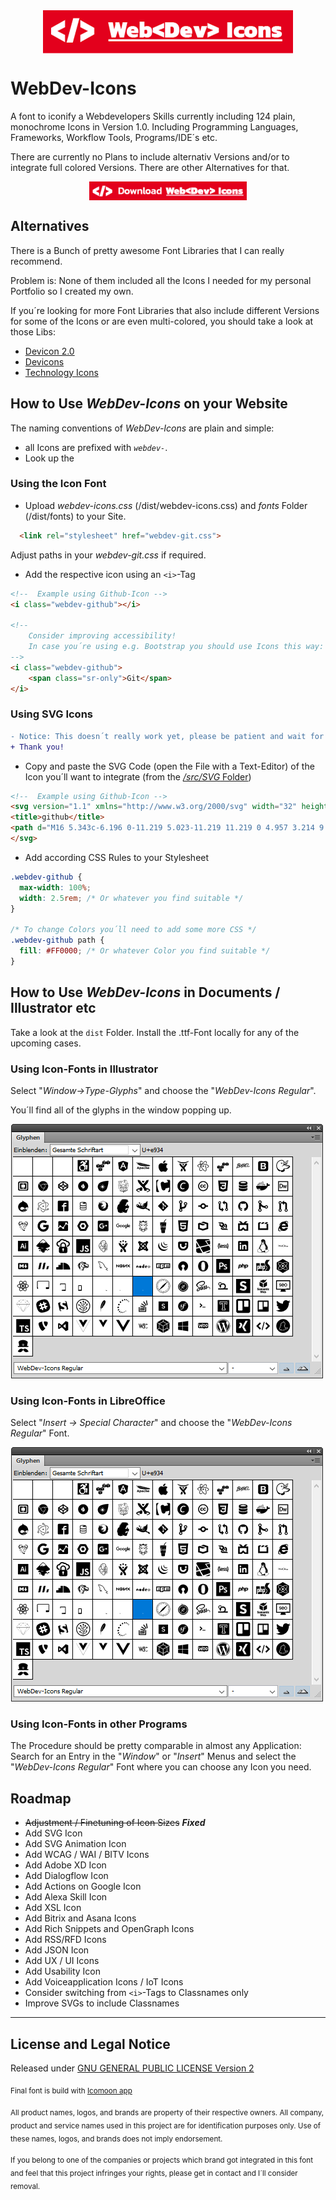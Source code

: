 
<img src="docs/WebDev-Icons-Logo.png" alt="WebDev-Icons Font" title="WebDev-Icons Font" style="display:block; margin:auto;">

# WebDev-Icons

A font to iconify a Webdevelopers Skills currently including 124 plain, monochrome Icons in Version 1.0. Including Programming Languages, Frameworks, Workflow Tools, Programs/IDE´s etc.

There are currently no Plans to include alternativ Versions and/or to integrate full colored Versions. There are other Alternatives for that.

<a href="https://github.com/Thomas-A-Reinert/WebDev-Icons/archive/master.zip" title="Download WebDev-Icons"><img src="docs/WebDev-Icons-Download.png" alt="Download WebDev-Icons" style="display:block; margin:auto; height:30px"></a>

## Alternatives

There is a Bunch of pretty awesome Font Libraries that I can really recommend.

Problem is: None of them included all the Icons I needed for my personal Portfolio so I created my own.

If you´re looking for more Font Libraries that also include different Versions for some of the Icons or are even multi-colored, you should take a look at those Libs:

* [Devicon 2.0](https://github.com/konpa/devicon/)
* [Devicons](http://vorillaz.github.io/devicons)
* [Technology Icons](https://github.com/websiddu/technology-icons)

## How to Use *WebDev-Icons* on your Website

The naming conventions of *WebDev-Icons* are plain and simple:

* all Icons are prefixed with *`webdev-`*.
* Look up the 

### Using the Icon Font
* Upload *webdev-icons.css* (/dist/webdev-icons.css) and *fonts* Folder (/dist/fonts) to your Site.

```html
  <link rel="stylesheet" href="webdev-git.css">
```

Adjust paths in your *webdev-git.css* if required.

* Add the respective icon using an `<i>`-Tag

```html
<!--  Example using Github-Icon -->
<i class="webdev-github"></i>

<!--
    Consider improving accessibility!
    In case you´re using e.g. Bootstrap you should use Icons this way:
-->
<i class="webdev-github">
    <span class="sr-only">Git</span>
</i>

```

### Using SVG Icons

```diff
- Notice: This doesn´t really work yet, please be patient and wait for the next update.
+ Thank you!
```

* Copy and paste the SVG Code (open the File with a Text-Editor) of the Icon you´ll want to integrate (from the [*/src/SVG* Folder](src/SVG))

```html
<!--  Example using Github-Icon -->
<svg version="1.1" xmlns="http://www.w3.org/2000/svg" width="32" height="32" viewBox="0 0 32 32">
<title>github</title>
<path d="M16 5.343c-6.196 0-11.219 5.023-11.219 11.219 0 4.957 3.214 9.162 7.673 10.645 0.561 0.103 0.766-0.244 0.766-0.54 0-0.267-0.010-1.152-0.016-2.088-3.12 0.678-3.779-1.323-3.779-1.323-0.511-1.296-1.246-1.641-1.246-1.641-1.020-0.696 0.077-0.682 0.077-0.682 1.126 0.078 1.72 1.156 1.72 1.156 1.001 1.715 2.627 1.219 3.265 0.931 0.102-0.723 0.392-1.219 0.712-1.498-2.49-0.283-5.11-1.246-5.11-5.545 0-1.226 0.438-2.225 1.154-3.011-0.114-0.285-0.501-1.426 0.111-2.97 0 0 0.941-0.301 3.085 1.15 0.894-0.25 1.854-0.373 2.807-0.377 0.953 0.004 1.913 0.129 2.809 0.379 2.14-1.453 3.083-1.15 3.083-1.15 0.613 1.545 0.227 2.685 0.112 2.969 0.719 0.785 1.153 1.785 1.153 3.011 0 4.31-2.624 5.259-5.123 5.537 0.404 0.348 0.761 1.030 0.761 2.076 0 1.5-0.015 2.709-0.015 3.079 0 0.299 0.204 0.648 0.772 0.538 4.455-1.486 7.666-5.69 7.666-10.645 0-6.195-5.023-11.219-11.219-11.219z"></path>
</svg>
```

* Add according CSS Rules to your Stylesheet

```css
.webdev-github {
  max-width: 100%;
  width: 2.5rem; /* Or whatever you find suitable */
}

/* To change Colors you´ll need to add some more CSS */
.webdev-github path {
  fill: #FF0000; /* Or whatever Color you find suitable */
}
```

## How to Use *WebDev-Icons* in Documents / Illustrator etc

Take a look at the `dist` Folder. Install the .ttf-Font locally for any of the upcoming cases.

### Using Icon-Fonts in Illustrator

Select "*Window->Type-Glyphs*" and choose the "*WebDev-Icons Regular*".

You´ll find all of the glyphs in the window popping up.

![Window->Type-Glyphs in Illustrator](docs/illustrator.png)

### Using Icon-Fonts in LibreOffice

Select "*Insert -> Special Character*" and choose the "*WebDev-Icons Regular*" Font.

![Insert -> Special Character in Illustrator](docs/illustrator.png)

### Using Icon-Fonts in other Programs

The Procedure should be pretty comparable in almost any Application:
Search for an Entry in the "*Window*" or "*Insert*" Menus and select the "*WebDev-Icons Regular*" Font where you can choose any Icon you need.

## Roadmap

* ~~Adjustment / Finetuning of Icon Sizes~~ ***Fixed***
* Add SVG Icon
* Add SVG Animation Icon
* Add WCAG / WAI / BITV Icons
* Add Adobe XD Icon
* Add Dialogflow Icon
* Add Actions on Google Icon
* Add Alexa Skill Icon
* Add XSL Icon
* Add Bitrix and Asana Icons
* Add Rich Snippets and OpenGraph Icons
* Add RSS/RFD Icons
* Add JSON Icon
* Add UX / UI Icons
* Add Usability Icon
* Add Voiceapplication Icons / IoT Icons
* Consider switching from `<i>`-Tags to Classnames only
* Improve SVGs to include Classnames

---

## License and Legal Notice

Released under [GNU GENERAL PUBLIC LICENSE Version 2](LICENSE)

<sub>Final font is build with [Icomoon app](https://icomoon.io/)</sub>

<sub>All product names, logos, and brands are property of their respective owners. All company, product and service names used in this project are for identification purposes only. Use of these names, logos, and brands does not imply endorsement.</sub>

<sub>If you belong to one of the companies or projects which brand got integrated in this font and feel that this project infringes your rights, please get in contact and I´ll consider removal.</sub>
